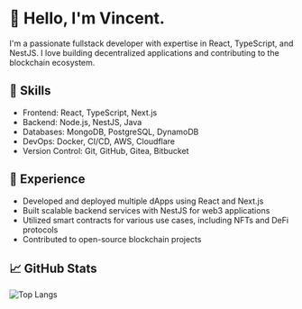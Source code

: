 # 👋 Hello, I'm Vincent.
I'm a passionate fullstack developer with expertise in React, TypeScript, and NestJS. I love building decentralized applications and contributing to the blockchain ecosystem.

## 🚀 Skills
- Frontend: React, TypeScript, Next.js
- Backend: Node.js, NestJS, Java
- Databases: MongoDB, PostgreSQL, DynamoDB
- DevOps: Docker, CI/CD, AWS, Cloudflare
- Version Control: Git, GitHub, Gitea, Bitbucket

## 💼 Experience

- Developed and deployed multiple dApps using React and Next.js
- Built scalable backend services with NestJS for web3 applications
- Utilized smart contracts for various use cases, including NFTs and DeFi protocols
- Contributed to open-source blockchain projects

## 📈 GitHub Stats
![Top Langs](https://github-readme-stats.vercel.app/api/top-langs/?username=vmcodes&layout=compact&theme=shades-of-purple)
